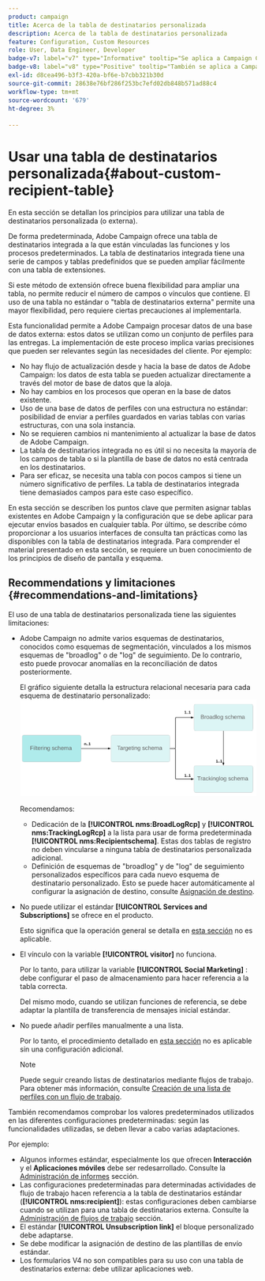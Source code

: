 ```yaml
---
product: campaign
title: Acerca de la tabla de destinatarios personalizada
description: Acerca de la tabla de destinatarios personalizada
feature: Configuration, Custom Resources
role: User, Data Engineer, Developer
badge-v7: label="v7" type="Informative" tooltip="Se aplica a Campaign Classic v7"
badge-v8: label="v8" type="Positive" tooltip="También se aplica a Campaign v8"
exl-id: d8cea496-b3f3-420a-bf6e-b7cbb321b30d
source-git-commit: 28638e76bf286f253bc7efd02db848b571ad88c4
workflow-type: tm+mt
source-wordcount: '679'
ht-degree: 3%

---
```


# Usar una tabla de destinatarios personalizada{#about-custom-recipient-table}

En esta sección se detallan los principios para utilizar una tabla de destinatarios personalizada (o externa).

De forma predeterminada, Adobe Campaign ofrece una tabla de destinatarios integrada a la que están vinculadas las funciones y los procesos predeterminados. La tabla de destinatarios integrada tiene una serie de campos y tablas predefinidos que se pueden ampliar fácilmente con una tabla de extensiones.

Si este método de extensión ofrece buena flexibilidad para ampliar una tabla, no permite reducir el número de campos o vínculos que contiene. El uso de una tabla no estándar o &quot;tabla de destinatarios externa&quot; permite una mayor flexibilidad, pero requiere ciertas precauciones al implementarla.

Esta funcionalidad permite a Adobe Campaign procesar datos de una base de datos externa: estos datos se utilizan como un conjunto de perfiles para las entregas. La implementación de este proceso implica varias precisiones que pueden ser relevantes según las necesidades del cliente. Por ejemplo:

* No hay flujo de actualización desde y hacia la base de datos de Adobe Campaign: los datos de esta tabla se pueden actualizar directamente a través del motor de base de datos que la aloja.
* No hay cambios en los procesos que operan en la base de datos existente.
* Uso de una base de datos de perfiles con una estructura no estándar: posibilidad de enviar a perfiles guardados en varias tablas con varias estructuras, con una sola instancia.
* No se requieren cambios ni mantenimiento al actualizar la base de datos de Adobe Campaign.
* La tabla de destinatarios integrada no es útil si no necesita la mayoría de los campos de tabla o si la plantilla de base de datos no está centrada en los destinatarios.
* Para ser eficaz, se necesita una tabla con pocos campos si tiene un número significativo de perfiles. La tabla de destinatarios integrada tiene demasiados campos para este caso específico.

En esta sección se describen los puntos clave que permiten asignar tablas existentes en Adobe Campaign y la configuración que se debe aplicar para ejecutar envíos basados en cualquier tabla. Por último, se describe cómo proporcionar a los usuarios interfaces de consulta tan prácticas como las disponibles con la tabla de destinatarios integrada. Para comprender el material presentado en esta sección, se requiere un buen conocimiento de los principios de diseño de pantalla y esquema.

## Recommendations y limitaciones {#recommendations-and-limitations}

El uso de una tabla de destinatarios personalizada tiene las siguientes limitaciones:

* Adobe Campaign no admite varios esquemas de destinatarios, conocidos como esquemas de segmentación, vinculados a los mismos esquemas de &quot;broadlog&quot; o de &quot;log&quot; de seguimiento. De lo contrario, esto puede provocar anomalías en la reconciliación de datos posteriormente.

  El gráfico siguiente detalla la estructura relacional necesaria para cada esquema de destinatario personalizado:
  ![](assets/custom_recipient_limitation.png)

  Recomendamos:

   * Dedicación de la **[!UICONTROL nms:BroadLogRcp]** y **[!UICONTROL nms:TrackingLogRcp]** a la lista para usar de forma predeterminada **[!UICONTROL nms:Recipientschema]**. Estas dos tablas de registro no deben vincularse a ninguna tabla de destinatarios personalizada adicional.
   * Definición de esquemas de &quot;broadlog&quot; y de &quot;log&quot; de seguimiento personalizados específicos para cada nuevo esquema de destinatario personalizado. Esto se puede hacer automáticamente al configurar la asignación de destino, consulte [Asignación de destino](../../configuration/using/target-mapping.md).

* No puede utilizar el estándar **[!UICONTROL Services and Subscriptions]** se ofrece en el producto.

  Esto significa que la operación general se detalla en [esta sección](../../delivery/using/managing-subscriptions.md) no es aplicable.

* El vínculo con la variable **[!UICONTROL visitor]** no funciona.

  Por lo tanto, para utilizar la variable **[!UICONTROL Social Marketing]** : debe configurar el paso de almacenamiento para hacer referencia a la tabla correcta.

  Del mismo modo, cuando se utilizan funciones de referencia, se debe adaptar la plantilla de transferencia de mensajes inicial estándar.

* No puede añadir perfiles manualmente a una lista.

  Por lo tanto, el procedimiento detallado en [esta sección](../../platform/using/creating-and-managing-lists.md) no es aplicable sin una configuración adicional.

  >[!NOTE]
  >
  >Puede seguir creando listas de destinatarios mediante flujos de trabajo. Para obtener más información, consulte [Creación de una lista de perfiles con un flujo de trabajo](../../configuration/using/creating-a-profile-list-with-a-workflow.md).

También recomendamos comprobar los valores predeterminados utilizados en las diferentes configuraciones predeterminadas: según las funcionalidades utilizadas, se deben llevar a cabo varias adaptaciones.

Por ejemplo:

* Algunos informes estándar, especialmente los que ofrecen **Interacción** y el **Aplicaciones móviles** debe ser redesarrollado. Consulte la [Administración de informes](../../configuration/using/managing-reports.md) sección.
* Las configuraciones predeterminadas para determinadas actividades de flujo de trabajo hacen referencia a la tabla de destinatarios estándar (**[!UICONTROL nms:recipient]**): estas configuraciones deben cambiarse cuando se utilizan para una tabla de destinatarios externa. Consulte la [Administración de flujos de trabajo](../../configuration/using/managing-workflows.md) sección.
* El estándar **[!UICONTROL Unsubscription link]** el bloque personalizado debe adaptarse.
* Se debe modificar la asignación de destino de las plantillas de envío estándar.
* Los formularios V4 no son compatibles para su uso con una tabla de destinatarios externa: debe utilizar aplicaciones web.
